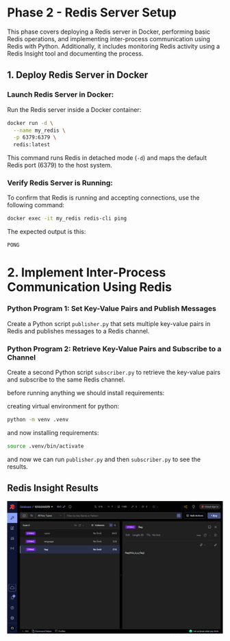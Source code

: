 # Phase 2 - Redis Server Setup

This phase covers deploying a Redis server in Docker, performing basic Redis operations, and implementing inter-process communication using Redis with Python. Additionally, it includes monitoring Redis activity using a Redis Insight tool and documenting the process.

## 1. Deploy Redis Server in Docker

### Launch Redis Server in Docker:

Run the Redis server inside a Docker container:

```bash
docker run -d \
  --name my_redis \
  -p 6379:6379 \
  redis:latest
```
This command runs Redis in detached mode (`-d`) and maps the default Redis port (6379) to the host system.

### Verify Redis Server is Running:
To confirm that Redis is running and accepting connections, use the following command:

```bash
docker exec -it my_redis redis-cli ping
```

The expected output is this:
```bash
PONG
```

# 2. Implement Inter-Process Communication Using Redis

### Python Program 1: Set Key-Value Pairs and Publish Messages

Create a Python script `publisher.py` that sets multiple key-value pairs in Redis and publishes messages to a Redis channel.

### Python Program 2: Retrieve Key-Value Pairs and Subscribe to a Channel

Create a second Python script `subscriber.py` to retrieve the key-value pairs and subscribe to the same Redis channel.

before running anything we should install requirements:

creating virtual environment for python:
```bash
python -m venv .venv
```

and now installing requirements:
```bash
source .venv/bin/activate
```

and now we can run `publisher.py` and then `subscriber.py` to see the results.

## Redis Insight Results
![insertion](images/redis.png)
